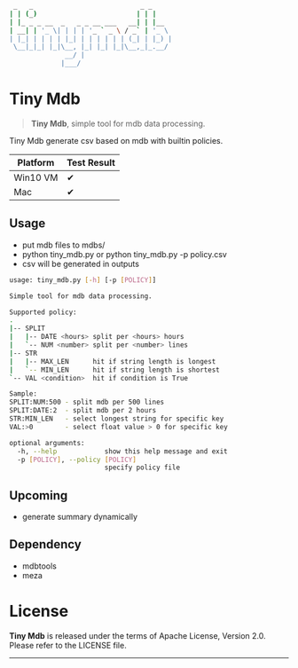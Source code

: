 ```bash
 _   _                           _ _
| | (_)                         | | |
| |_ _ _ __  _   _ _ __ ___   __| | |__
| __| | '_ \| | | | '_ ` _ \ / _` | '_ \
| |_| | | | | |_| | | | | | | (_| | |_) |
 \__|_|_| |_|\__, |_| |_| |_|\__,_|_.__/
              __/ |
             |___/
```

# Tiny Mdb
> **Tiny Mdb**, simple tool for mdb data processing.

Tiny Mdb generate csv based on mdb with builtin policies.

| Platform                       | Test Result |
| ------------------------------ | ----------- |
| Win10 VM                       | ✔           |
| Mac                            | ✔           |

## Usage

- put mdb files to mdbs/
- python tiny_mdb.py or python tiny_mdb.py -p policy.csv
- csv will be generated in outputs

```bash
usage: tiny_mdb.py [-h] [-p [POLICY]]

Simple tool for mdb data processing.

Supported policy:
.
|-- SPLIT
|   |-- DATE <hours> split per <hours> hours
|   `-- NUM <number> split per <number> lines
|-- STR
|   |-- MAX_LEN      hit if string length is longest
|   `-- MIN_LEN      hit if string length is shortest
`-- VAL <condition>  hit if condition is True

Sample:
SPLIT:NUM:500 - split mdb per 500 lines
SPLIT:DATE:2  - split mdb per 2 hours
STR:MIN_LEN   - select longest string for specific key
VAL:>0        - select float value > 0 for specific key

optional arguments:
  -h, --help            show this help message and exit
  -p [POLICY], --policy [POLICY]
                        specify policy file
```

## Upcoming

-  generate summary dynamically

## Dependency

- mdbtools
- meza

# License

**Tiny Mdb** is released under the terms of Apache License, Version 2.0. Please refer to the LICENSE file.

- - -

